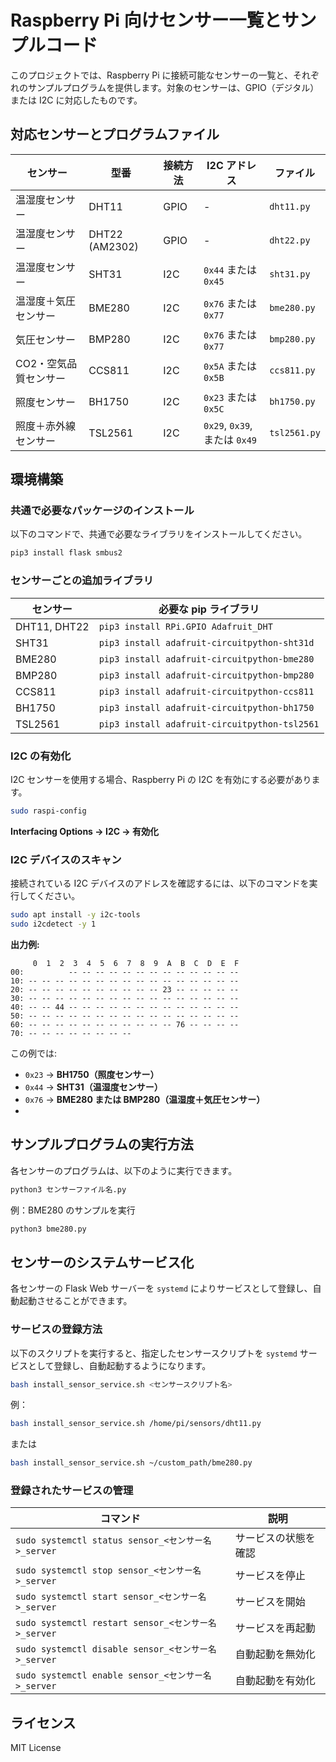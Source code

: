 # Raspberry Pi 向けセンサー一覧とサンプルコード

このプロジェクトでは、Raspberry Pi に接続可能なセンサーの一覧と、それぞれのサンプルプログラムを提供します。対象のセンサーは、GPIO（デジタル）または I2C に対応したものです。

## **対応センサーとプログラムファイル**

| **センサー** | **型番** | **接続方法** | **I2C アドレス** | **ファイル** |
|--------------|-------------|----------------|--------------|--------------------|
| 温湿度センサー | DHT11 | GPIO | - | `dht11.py` |
| 温湿度センサー | DHT22 (AM2302) | GPIO | - | `dht22.py` |
| 温湿度センサー | SHT31 | I2C | `0x44` または `0x45` | `sht31.py` |
| 温湿度＋気圧センサー | BME280 | I2C | `0x76` または `0x77` | `bme280.py` |
| 気圧センサー | BMP280 | I2C | `0x76` または `0x77` | `bmp280.py` |
| CO2・空気品質センサー | CCS811 | I2C | `0x5A` または `0x5B` | `ccs811.py` |
| 照度センサー | BH1750 | I2C | `0x23` または `0x5C` | `bh1750.py` |
| 照度＋赤外線センサー | TSL2561 | I2C | `0x29`, `0x39`, または `0x49` | `tsl2561.py` |

## **環境構築**

### **共通で必要なパッケージのインストール**
以下のコマンドで、共通で必要なライブラリをインストールしてください。

```bash
pip3 install flask smbus2
```

### **センサーごとの追加ライブラリ**

| **センサー** | **必要な pip ライブラリ** |
|--------------|-----------------------------------------------|
| DHT11, DHT22 | `pip3 install RPi.GPIO Adafruit_DHT` |
| SHT31 | `pip3 install adafruit-circuitpython-sht31d` |
| BME280 | `pip3 install adafruit-circuitpython-bme280` |
| BMP280 | `pip3 install adafruit-circuitpython-bmp280` |
| CCS811 | `pip3 install adafruit-circuitpython-ccs811` |
| BH1750 | `pip3 install adafruit-circuitpython-bh1750` |
| TSL2561 | `pip3 install adafruit-circuitpython-tsl2561` |

### **I2C の有効化**
I2C センサーを使用する場合、Raspberry Pi の I2C を有効にする必要があります。

```bash
sudo raspi-config
```
**Interfacing Options → I2C → 有効化**

### **I2C デバイスのスキャン**
接続されている I2C デバイスのアドレスを確認するには、以下のコマンドを実行してください。

```bash
sudo apt install -y i2c-tools
sudo i2cdetect -y 1
```

**出力例:**
```
     0  1  2  3  4  5  6  7  8  9  A  B  C  D  E  F
00:          -- -- -- -- -- -- -- -- -- -- -- -- -- 
10: -- -- -- -- -- -- -- -- -- -- -- -- -- -- -- -- 
20: -- -- -- -- -- -- -- -- -- -- 23 -- -- -- -- --
30: -- -- -- -- -- -- -- -- -- -- -- -- -- -- -- --
40: -- -- 44 -- -- -- -- -- -- -- -- -- -- -- -- --
50: -- -- -- -- -- -- -- -- -- -- -- -- -- -- -- --
60: -- -- -- -- -- -- -- -- -- -- -- 76 -- -- -- --
70: -- -- -- -- -- -- -- --
```

この例では:
- `0x23` → **BH1750（照度センサー）**
- `0x44` → **SHT31（温湿度センサー）**
- `0x76` → **BME280 または BMP280（温湿度＋気圧センサー）**
- 
## **サンプルプログラムの実行方法**
各センサーのプログラムは、以下のように実行できます。

```bash
python3 センサーファイル名.py
```

例：BME280 のサンプルを実行
```bash
python3 bme280.py
```

## **センサーのシステムサービス化**

各センサーの Flask Web サーバーを `systemd` によりサービスとして登録し、自動起動させることができます。

### **サービスの登録方法**
以下のスクリプトを実行すると、指定したセンサースクリプトを `systemd` サービスとして登録し、自動起動するようになります。

```bash
bash install_sensor_service.sh <センサースクリプト名>
```

例：
```bash
bash install_sensor_service.sh /home/pi/sensors/dht11.py
```
または
```bash
bash install_sensor_service.sh ~/custom_path/bme280.py
```

### **登録されたサービスの管理**

| **コマンド** | **説明** |
|-------------|---------------------------------|
| `sudo systemctl status sensor_<センサー名>_server` | サービスの状態を確認 |
| `sudo systemctl stop sensor_<センサー名>_server` | サービスを停止 |
| `sudo systemctl start sensor_<センサー名>_server` | サービスを開始 |
| `sudo systemctl restart sensor_<センサー名>_server` | サービスを再起動 |
| `sudo systemctl disable sensor_<センサー名>_server` | 自動起動を無効化 |
| `sudo systemctl enable sensor_<センサー名>_server` | 自動起動を有効化 |

## **ライセンス**
MIT License

